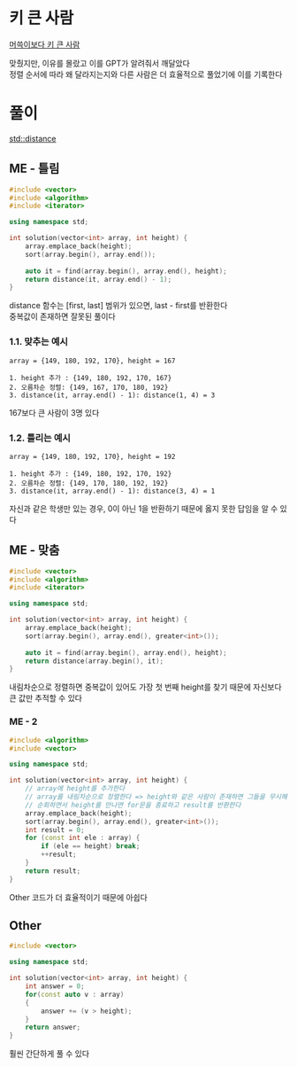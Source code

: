 # 키 큰 사람
[머쓱이보다 키 큰 사람](https://school.programmers.co.kr/learn/courses/30/lessons/120585)   

맞췄지만, 이유를 몰랐고 이를 GPT가 알려줘서 깨달았다   
정렬 순서에 따라 왜 달라지는지와 다른 사람은 더 효율적으로 풀었기에 이를 기록한다   

# 풀이
[std::distance](/3_Language/CPP/STD/std_distance.md)   
## ME - 틀림
```cpp
#include <vector>
#include <algorithm>
#include <iterator>

using namespace std;

int solution(vector<int> array, int height) {
    array.emplace_back(height);
    sort(array.begin(), array.end());
    
    auto it = find(array.begin(), array.end(), height);
    return distance(it, array.end() - 1);
}
```
distance 함수는 [first, last] 범위가 있으면, last - first를 반환한다   
중복값이 존재하면 잘못된 풀이다   
### 1.1. 맞추는 예시
```
array = {149, 180, 192, 170}, height = 167

1. height 추가 : {149, 180, 192, 170, 167}
2. 오름차순 정렬: {149, 167, 170, 180, 192}
3. distance(it, array.end() - 1): distance(1, 4) = 3
```
167보다 큰 사람이 3명 있다   
### 1.2. 틀리는 예시
```
array = {149, 180, 192, 170}, height = 192

1. height 추가 : {149, 180, 192, 170, 192}
2. 오름차순 정렬: {149, 170, 180, 192, 192}
3. distance(it, array.end() - 1): distance(3, 4) = 1
```
자신과 같은 학생만 있는 경우, 0이 아닌 1을 반환하기 때문에 옳지 못한 답임을 알 수 있다   


## ME - 맞춤
```cpp
#include <vector>
#include <algorithm>
#include <iterator>

using namespace std;

int solution(vector<int> array, int height) {
    array.emplace_back(height);
    sort(array.begin(), array.end(), greater<int>());
    
    auto it = find(array.begin(), array.end(), height);
    return distance(array.begin(), it);
}
```
내림차순으로 정렬하면 중복값이 있어도 가장 첫 번째 height를 찾기 때문에 자신보다 큰 값만 추적할 수 있다   

### ME - 2
```cpp
#include <algorithm>
#include <vector>

using namespace std;

int solution(vector<int> array, int height) {
    // array에 height를 추가한다
    // array를 내림차순으로 정렬한다 => height와 같은 사람이 존재하면 그들을 무시해야 한다
    // 순회하면서 height를 만나면 for문을 종료하고 result를 반환한다
    array.emplace_back(height);
    sort(array.begin(), array.end(), greater<int>());
    int result = 0;
    for (const int ele : array) {
        if (ele == height) break;
        ++result;
    }
    return result;
}
```
Other 코드가 더 효율적이기 때문에 아쉽다   

## Other
```cpp
#include <vector>

using namespace std;

int solution(vector<int> array, int height) {
    int answer = 0;
    for(const auto v : array)
    {
        answer += (v > height);
    }
    return answer;
}
```
훨씬 간단하게 풀 수 있다   
